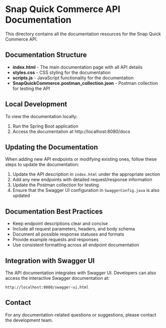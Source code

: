 # Snap Quick Commerce API Documentation

This directory contains all the documentation resources for the Snap Quick Commerce API.

## Documentation Structure

- **index.html** - The main documentation page with all API details
- **styles.css** - CSS styling for the documentation
- **scripts.js** - JavaScript functionality for the documentation
- **SnapQuickCommerce.postman_collection.json** - Postman collection for testing the API

## Local Development

To view the documentation locally:

1. Run the Spring Boot application
2. Access the documentation at http://localhost:8080/docs

## Updating the Documentation

When adding new API endpoints or modifying existing ones, follow these steps to update the documentation:

1. Update the API description in `index.html` under the appropriate section
2. Add any new endpoints with detailed request/response information
3. Update the Postman collection for testing
4. Ensure that the Swagger UI configuration in `SwaggerConfig.java` is also updated

## Documentation Best Practices

- Keep endpoint descriptions clear and concise
- Include all request parameters, headers, and body schema
- Document all possible response statuses and formats
- Provide example requests and responses
- Use consistent formatting across all endpoint documentation

## Integration with Swagger UI

The API documentation integrates with Swagger UI. Developers can also access the interactive Swagger documentation at:

```
http://localhost:8080/swagger-ui.html
```

## Contact

For any documentation-related questions or suggestions, please contact the development team.
